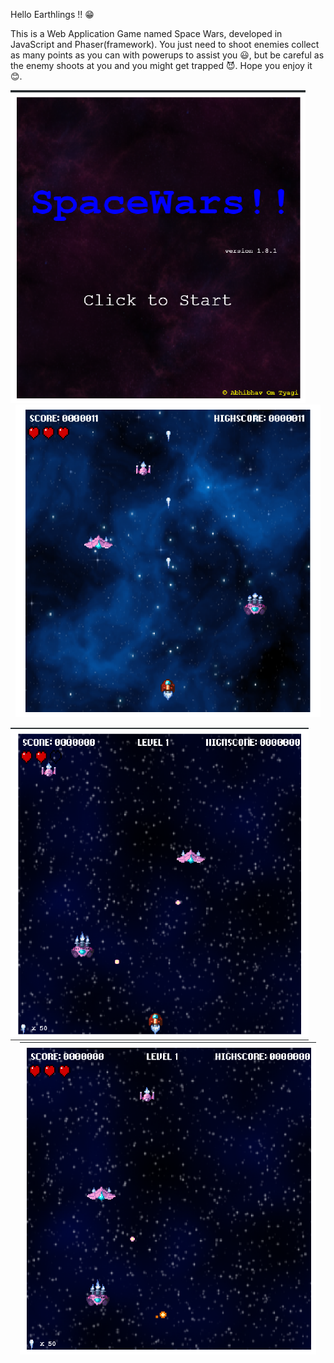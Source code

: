 Hello Earthlings !! 😁

This is a Web Application Game named Space Wars, developed in JavaScript and Phaser(framework). You just need to shoot enemies collect as many points as you can with powerups to assist you 😃, but be careful as the enemy shoots at you and you might get trapped 😈.
Hope you enjoy it 😊.

<p align="center">
  <img src="https://github.com/Overpowering-Victorious/Space-Wars-Game/blob/main/SS/1.png" height="500" style="margin-right: 100px;">
  <img src="https://github.com/Overpowering-Victorious/Space-Wars-Game/blob/main/SS/2.png" height="500">
</p>

<p align="center">
  <img src="https://github.com/Overpowering-Victorious/Space-Wars-Game/blob/main/SS/3.png" height="500" style="margin-right: 100px;">
  <img src="https://github.com/Overpowering-Victorious/Space-Wars-Game/blob/main/SS/4.png" height="500">
</p>



